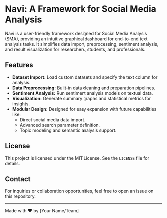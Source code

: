 # Navi: A Framework for Social Media Analysis

Navi is a user-friendly framework designed for Social Media Analysis (SMA), providing an intuitive graphical dashboard for end-to-end text analysis tasks. It simplifies data import, preprocessing, sentiment analysis, and result visualization for researchers, students, and professionals.

## Features
- **Dataset Import:** Load custom datasets and specify the text column for analysis.
- **Data Preprocessing:** Built-in data cleaning and preparation pipelines.
- **Sentiment Analysis:** Run sentiment analysis models on textual data.
- **Visualization:** Generate summary graphs and statistical metrics for insights.
- **Modular Design:** Designed for easy expansion with future capabilities like:
   - Direct social media data import.
   - Advanced search parameter definition.
   - Topic modeling and semantic analysis support.

## License
This project is licensed under the MIT License. See the `LICENSE` file for details.

## Contact
For inquiries or collaboration opportunities, feel free to open an issue on this repository.

---
Made with ❤️ by [Your Name/Team]
